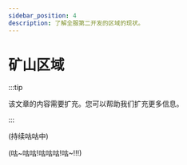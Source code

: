 ```yaml
---
sidebar_position: 4
description: 了解全服第二开发的区域的现状。
---
```


# 矿山区域

:::tip

该文章的内容需要扩充。您可以帮助我们扩充更多信息。

:::

(持续咕咕中)

(咕~咕咕!咕咕咕!咕~!!!)

